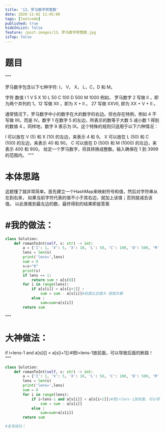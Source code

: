 ```yaml
---
title: '13、罗马数字转整数'
date: 2020-11-02 11:45:00
tags: [leetcode]
published: true
hideInList: false
feature: /post-images/13、罗马数字转整数.jpg
isTop: false
---
```



# 题目

"""

罗马数字包含以下七种字符: I， V， X， L，C，D 和 M。

字符          数值
I             1
V             5
X             10
L             50
C             100
D             500
M             1000
例如， 罗马数字 2 写做 II ，即为两个并列的 1。12 写做 XII ，即为 X + II 。 27 写做  XXVII, 即为 XX + V + II 。

通常情况下，罗马数字中小的数字在大的数字的右边。但也存在特例，例如 4 不写做 IIII，而是 IV。数字 1 在数字 5 的左边，所表示的数等于大数 5 减小数 1 得到的数值 4 。同样地，数字 9 表示为 IX。这个特殊的规则只适用于以下六种情况：

I 可以放在 V (5) 和 X (10) 的左边，来表示 4 和 9。
X 可以放在 L (50) 和 C (100) 的左边，来表示 40 和 90。 
C 可以放在 D (500) 和 M (1000) 的左边，来表示 400 和 900。
给定一个罗马数字，将其转换成整数。输入确保在 1 到 3999 的范围内。
"""

# 本体思路



这题懂了就非常简单。首先建立一个HashMap来映射符号和值，然后对字符串从左到右来，
如果当前字符代表的值不小于其右边，就加上该值；否则就减去该值。
以此类推到最左边的数，最终得到的结果即是答案



# #我的做法：

```python
class Solution:
    def romanToInt(self, s: str) -> int:
        a = {'I': 1, 'V': 5, 'X': 10, 'L': 50, 'C': 100, 'D': 500, 'M': 1000,"0":0}
        lens = len(s)
        print('lens=',lens)
        sum = 0
        s=s+"0"
        print(s)
        if lens == 1:
            return sum + a[s[0]]
        for i in range(lens):
            if a[s[i]] < a[s[i+1]] :
                sum = sum - a[s[i]]#前面比后面大 就取负数
            else :
                sum=sum+a[s[i]]
        return sum
```



"""

# 大神做法：

if i<lens-1 and a[s[i]] < a[s[i+1]]:#把i<lens-1放前面，可以导致后面的断路！
"""

```python
class Solution:
    def romanToInt(self, s: str) -> int:
        a = {'I': 1, 'V': 5, 'X': 10, 'L': 50, 'C': 100, 'D': 500, 'M': 1000}
        lens = len(s)
        print('lens=',lens)
        sum = 0
        for i in range(lens):
            if i<lens-1 and a[s[i]] < a[s[i+1]]:#把i<lens-1放前面，可以导致后面的断路！
                sum = sum - a[s[i]]
            else :
                sum=sum+a[s[i]]
        return sum

#复现成功！
```

